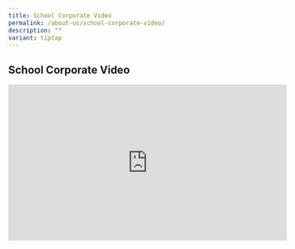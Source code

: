 ```yaml
---
title: School Corporate Video
permalink: /about-us/school-corporate-video/
description: ""
variant: tiptap
---
```

<h2><strong>School Corporate Video</strong></h2>
<div class="iframe-wrapper">
<iframe height="315" width="560" allowfullscreen="true" frameborder="0" src="https://www.youtube.com/embed/DWeBVG9HmT4?si=1-FCmXcQPu2AsFLS"></iframe>
</div>
<p></p>
<p></p>
<p></p>
<p></p>
<p></p>
<p></p>